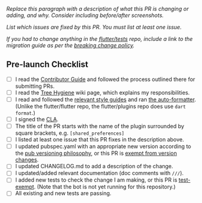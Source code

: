 *Replace this paragraph with a description of what this PR is changing or adding, and why. Consider including before/after screenshots.*

*List which issues are fixed by this PR. You must list at least one issue.*

*If you had to change anything in the [flutter/tests] repo, include a link to the migration guide as per the [breaking change policy].*

## Pre-launch Checklist

- [ ] I read the [Contributor Guide] and followed the process outlined there for submitting PRs.
- [ ] I read the [Tree Hygiene] wiki page, which explains my responsibilities.
- [ ] I read and followed the [relevant style guides] and ran [the auto-formatter]. (Unlike the flutter/flutter repo, the flutter/plugins repo does use `dart format`.)
- [ ] I signed the [CLA].
- [ ] The title of the PR starts with the name of the plugin surrounded by square brackets, e.g. `[shared_preferences]`
- [ ] I listed at least one issue that this PR fixes in the description above.
- [ ] I updated pubspec.yaml with an appropriate new version according to the [pub versioning philosophy], or this PR is [exempt from version changes].
- [ ] I updated CHANGELOG.md to add a description of the change.
- [ ] I updated/added relevant documentation (doc comments with `///`).
- [ ] I added new tests to check the change I am making, or this PR is [test-exempt]. (Note that the bot is not yet running for this repository.)
- [ ] All existing and new tests are passing.

<!--
If you need help, consider asking for advice on the #hackers-new channel on [Discord].
-->

<!-- Links -->
[Contributor Guide]: https://github.com/flutter/plugins/blob/master/CONTRIBUTING.md
[Tree Hygiene]: https://github.com/flutter/flutter/wiki/Tree-hygiene
[relevant style guides]: https://github.com/flutter/plugins/blob/master/CONTRIBUTING.md#style
[CLA]: https://cla.developers.google.com/
[flutter/tests]: https://github.com/flutter/tests
[breaking change policy]: https://github.com/flutter/flutter/wiki/Tree-hygiene#handling-breaking-changes
[Discord]: https://github.com/flutter/flutter/wiki/Chat
[pub versioning philosophy]: https://dart.dev/tools/pub/versioning
[exempt from version changes]: https://github.com/flutter/flutter/wiki/Contributing-to-Plugins-and-Packages#version-and-changelog-updates
[the auto-formatter]: https://github.com/flutter/plugins/blob/master/script/tool/README.md#format-code
[test-exempt]: https://github.com/flutter/flutter/wiki/Tree-hygiene#tests
